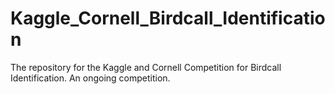 # Kaggle_Cornell_Birdcall_Identification
The repository for the Kaggle and Cornell Competition for Birdcall Identification. An ongoing competition. 
